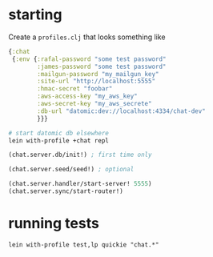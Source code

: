 # starting

Create a `profiles.clj` that looks something like
```clojure
{:chat
 {:env {:rafal-password "some test password"
        :james-password "some test password"
        :mailgun-password "my_mailgun_key"
        :site-url "http://localhost:5555"
        :hmac-secret "foobar"
        :aws-access-key "my_aws_key"
        :aws-secret-key "my_aws_secrete"
        :db-url "datomic:dev://localhost:4334/chat-dev"
        }}}
```

```bash
# start datomic db elsewhere
lein with-profile +chat repl
```

```clojure
(chat.server.db/init!) ; first time only

(chat.server.seed/seed!) ; optional

(chat.server.handler/start-server! 5555)
(chat.server.sync/start-router!)
```

# running tests

`lein with-profile test,lp quickie "chat.*"`

